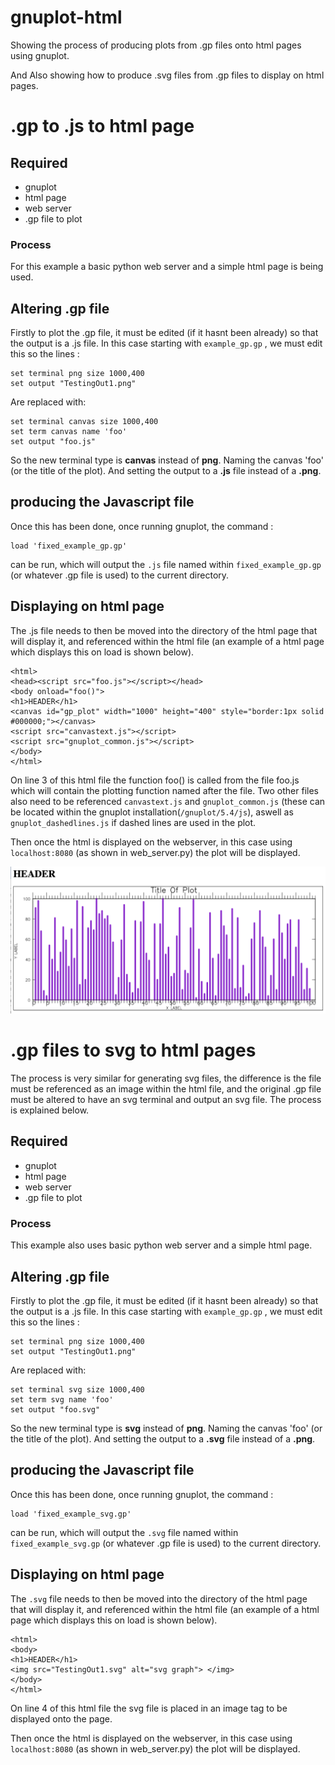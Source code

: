 # gnuplot-html
Showing the process of producing plots from .gp files onto html pages using gnuplot.

And Also showing how to produce .svg files from .gp files to display on html pages.

# .gp to .js to html page
 ## Required
 - gnuplot
 - html page
 - web server
 - .gp file to plot



### Process

For this example a basic python web server and a simple html page is being used.

## Altering .gp file 
Firstly to plot the .gp file, it must be edited (if it hasnt been already) so that the output is a .js file.
In this case starting with `example_gp.gp` , we must edit this so the lines :
```
set terminal png size 1000,400
set output "TestingOut1.png"
```
 
Are replaced with:
```
set terminal canvas size 1000,400
set term canvas name 'foo'
set output "foo.js"
```
So the new terminal type is **canvas** instead of **png**.
Naming the canvas 'foo' (or the title of the plot).
And setting the output to a **.js** file instead of a **.png**.

## producing the Javascript file
Once this has been done, once running gnuplot, the command :
```
load 'fixed_example_gp.gp'
```
can be run, which will output the `.js` file named within `fixed_example_gp.gp` (or whatever .gp file is used) to the current directory.

## Displaying on html page

The .js file needs to then be moved into the directory of the html page that will display it, and referenced within the html file (an example of a html page which displays this on load is shown below).

```
<html>
<head><script src="foo.js"></script></head>
<body onload="foo()">
<h1>HEADER</h1>
<canvas id="gp_plot" width="1000" height="400" style="border:1px solid #000000;"></canvas>
<script src="canvastext.js"></script>
<script src="gnuplot_common.js"></script>
</body>
</html>
```

On line 3 of this html file the function foo() is called from the file foo.js which will contain the plotting function named after the file.
Two other files also need to be referenced `canvastext.js` and `gnuplot_common.js` (these can be located within the gnuplot installation(`/gnuplot/5.4/js`), aswell as `gnuplot_dashedlines.js` if dashed lines are used in the plot.


Then once the html is displayed on the webserver, in this case using `localhost:8080` (as shown in web_server.py) the plot will be displayed.


![Image of the plot in html page](https://github.com/FredDodd6/gnuplot-html/blob/master/Example_plot.png)

# .gp files to svg to html pages

The process is very similar for  generating svg files, the difference is the file must be referenced as an image within the html file, and the original .gp file must be altered to have an svg terminal and output an svg file. The process is explained below.

## Required
 - gnuplot
 - html page
 - web server
 - .gp file to plot

### Process

This example also uses basic python web server and a simple html page.

## Altering .gp file 
Firstly to plot the .gp file, it must be edited (if it hasnt been already) so that the output is a .js file.
In this case starting with `example_gp.gp` , we must edit this so the lines :
```
set terminal png size 1000,400
set output "TestingOut1.png"
```
 
Are replaced with:
```
set terminal svg size 1000,400
set term svg name 'foo'
set output "foo.svg"
```
So the new terminal type is **svg** instead of **png**.
Naming the canvas 'foo' (or the title of the plot).
And setting the output to a **.svg** file instead of a **.png**.


## producing the Javascript file
Once this has been done, once running gnuplot, the command :
```
load 'fixed_example_svg.gp'
```
can be run, which will output the `.svg` file named within `fixed_example_svg.gp` (or whatever .gp file is used) to the current directory.

## Displaying on html page

The `.svg` file needs to then be moved into the directory of the html page that will display it, and referenced within the html file (an example of a html page which displays this on load is shown below).

```
<html>
<body>
<h1>HEADER</h1>
<img src="TestingOut1.svg" alt="svg graph"> </img>
</body>
</html>
```

On line 4 of this html file the svg file is placed in an image tag to be displayed onto the page.

Then once the html is displayed on the webserver, in this case using `localhost:8080` (as shown in web_server.py) the plot will be displayed.





